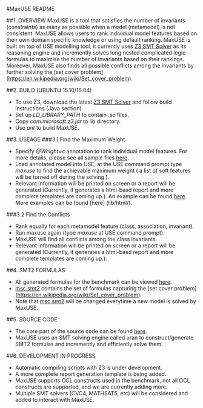 #MaxUSE README

##1. OVERVIEW
MaxUSE is a tool that satisfies the number of invariants (constraints) as many as possible when a model (metamodel) is not consistent. MaxUSE allows users to rank individual model features based on their own domain specific knowledge or using default ranking.  MaxUSE is built on top of USE modelling tool, it currently uses [Z3 SMT Solver](https://github.com/Z3Prover/z3) as its reasoning engine and incremently solves long nested complicated logic formulas to maximise the number of invariants based on their rankings. Moreover, MaxUSE also finds all possible conflicts among the invariants by further solving the [set cover problem] (https://en.wikipedia.org/wiki/Set_cover_problem).

##2. BUILD (UBUNTU 15.10/16.04)
* To use Z3, download the latest [Z3 SMT Solver](https://github.com/Z3Prover/z3) and follow build instructions (Java section).
* Set up *LD_LIBRARY_PATH* to contain *.so* files.
* Copy *com.microsoft.z3.jar* to lib directory.
* Use *ant* to build MaxUSE.

##3. USEAGE
###3.1 Find the Maximum Weight 
* Specify *@Weight=c* annotation to rank individual model features. For more details, please see all sample files [here](maxuse_examples/).
* Load annotated model into USE, at the USE command prompt type *maxuse* to find the achievable maximum weight ( a list of soft features will be turned off during the solving ).
* Relevant information will be printed on screen or a report will be generated (Currently, it generates a html-basd report and more complete templates are coming up.). An example can be found [here](http://htmlpreview.github.io/?https://github.com/anonymous100001/maxuse/blob/master/lib/html/UNIVERSITY.html).  More examples can be found [here] (lib/html/).

###3.2 Find the Conflicts
   * Rank equally for each metamodel feature (class, association, invariant).
   * Run maxuse again (type *maxuse* at USE command prompt).
   * MaxUSE will find all conflicts among the class invariants.
   * Relevant information will be printed on screen or a report will be generated (Currently, it generates a html-basd report and more complete templates are coming up.).
   
##4. SMT2 FORMULAS
* All generated formulas for the benchmark can be viewed [here](maxuse_examples/benchmark/smt2).
* [msc.smt2](maxuse_examples/benchmark/smt2/msc.smt2) contains the set of formulas capturing the [set cover problem] (https://en.wikipedia.org/wiki/Set_cover_problem).
* Note that [msc.smt2](maxuse_examples/benchmark/smt2/msc.smt2) will be changed everytime a new model is solved by MaxUSE.

##5. SOURCE CODE
* The core part of the source code can be found [here](src/main/org/tzi/use/uran).
* MaxUSE uses an SMT solving engine called uran to construct/generate SMT2 formulas and incremently and efficiently solve them.

##6. DEVELOPMENT IN PROGRESS
* Automatic compiling scripts with Z3 is under development.
* A more complete report generation template is being added.
* MaxUSE supports OCL constructs used in the benchmark, not all OCL constructs are supported, and we are currently adding more. 
* Multiple SMT solvers (CVC4, MATHSAT5, etc) will be considered and added to interact with MaxUSE.
